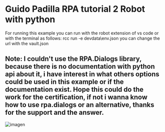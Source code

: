 # Guido Padilla RPA tutorial 2 Robot with python
For running this example you can run with the robot extension of vs code or with the terminal as follows: rcc run -e devdata\env.json
you can change the url with the vault.json
## Note: I couldn't use the RPA.Dialogs library, because there is no documentation with python api about it, i have interest in what others options could be used in this example or if the documentation exist. Hope this could do the work for the certification, if not i wanna know how to use rpa.dialogs or an alternative, thanks for the support and the answer.
![imagen](https://user-images.githubusercontent.com/46847917/204194227-a8c88564-6499-4713-871a-ac1f31e5f04b.png)
